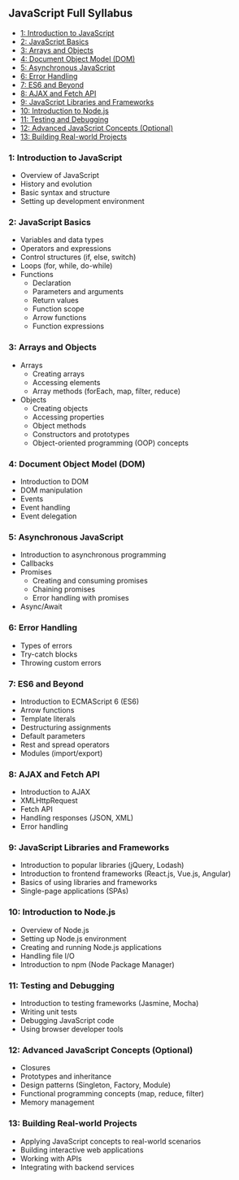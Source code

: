 <!-- TOC start (generated with https://github.com/derlin/bitdowntoc) -->
## JavaScript Full Syllabus

- [1: Introduction to JavaScript](#section-1-introduction-to-javascript)
- [2: JavaScript Basics](#section-2-javascript-basics)
- [3: Arrays and Objects](#section-3-arrays-and-objects)
- [4: Document Object Model (DOM)](#section-4-document-object-model-dom)
- [5: Asynchronous JavaScript](#section-5-asynchronous-javascript)
- [6: Error Handling](#section-6-error-handling)
- [7: ES6 and Beyond](#section-7-es6-and-beyond)
- [8: AJAX and Fetch API](#section-8-ajax-and-fetch-api)
- [9: JavaScript Libraries and Frameworks](###section-9-javascript-libraries-and-frameworks)
- [10: Introduction to Node.js](#section-10-introduction-to-nodejs)
- [11: Testing and Debugging](#section-11-testing-and-debugging)
- [12: Advanced JavaScript Concepts (Optional)](#section-12-advanced-javascript-concepts-optional)
- [13: Building Real-world Projects](#section-13-building-real-world-projects)

<!-- TOC end -->

### 1: Introduction to JavaScript
- Overview of JavaScript
- History and evolution
- Basic syntax and structure
- Setting up development environment

### 2: JavaScript Basics
- Variables and data types
- Operators and expressions
- Control structures (if, else, switch)
- Loops (for, while, do-while)
- Functions
  - Declaration
  - Parameters and arguments
  - Return values
  - Function scope
  - Arrow functions
  - Function expressions

### 3: Arrays and Objects
- Arrays
  - Creating arrays
  - Accessing elements
  - Array methods (forEach, map, filter, reduce)
- Objects
  - Creating objects
  - Accessing properties
  - Object methods
  - Constructors and prototypes
  - Object-oriented programming (OOP) concepts

### 4: Document Object Model (DOM)
- Introduction to DOM
- DOM manipulation
- Events
- Event handling
- Event delegation

### 5: Asynchronous JavaScript
- Introduction to asynchronous programming
- Callbacks
- Promises
  - Creating and consuming promises
  - Chaining promises
  - Error handling with promises
- Async/Await

### 6: Error Handling
- Types of errors
- Try-catch blocks
- Throwing custom errors

### 7: ES6 and Beyond
- Introduction to ECMAScript 6 (ES6)
- Arrow functions
- Template literals
- Destructuring assignments
- Default parameters
- Rest and spread operators
- Modules (import/export)

### 8: AJAX and Fetch API
- Introduction to AJAX
- XMLHttpRequest
- Fetch API
- Handling responses (JSON, XML)
- Error handling

### 9: JavaScript Libraries and Frameworks
- Introduction to popular libraries (jQuery, Lodash)
- Introduction to frontend frameworks (React.js, Vue.js, Angular)
- Basics of using libraries and frameworks
- Single-page applications (SPAs)

### 10: Introduction to Node.js
- Overview of Node.js
- Setting up Node.js environment
- Creating and running Node.js applications
- Handling file I/O
- Introduction to npm (Node Package Manager)

### 11: Testing and Debugging
- Introduction to testing frameworks (Jasmine, Mocha)
- Writing unit tests
- Debugging JavaScript code
- Using browser developer tools

### 12: Advanced JavaScript Concepts (Optional)
- Closures
- Prototypes and inheritance
- Design patterns (Singleton, Factory, Module)
- Functional programming concepts (map, reduce, filter)
- Memory management

### 13: Building Real-world Projects
- Applying JavaScript concepts to real-world scenarios
- Building interactive web applications
- Working with APIs
- Integrating with backend services

